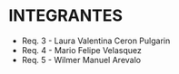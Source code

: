# INTEGRANTES

* Req. 3 - Laura Valentina Ceron Pulgarin
* Req. 4 - Mario Felipe Velasquez
* Req. 5 - Wilmer Manuel Arevalo
